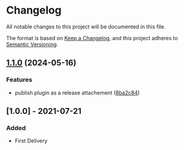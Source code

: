 # Changelog

All notable changes to this project will be documented in this file.

The format is based on [Keep a Changelog](https://keepachangelog.com/en/1.0.0/),
and this project adheres to [Semantic Versioning](https://semver.org/spec/v2.0.0.html).



## [1.1.0](https://github.com/Yasmine92/alm-plug-in-for-grafana/compare/v1.0.0...v1.1.0) (2024-05-16)


### Features

* publish plugin as a release attachement ([8ba2c84](https://github.com/Yasmine92/alm-plug-in-for-grafana/commit/8ba2c84f4ab78dd92cc5d1dac1245d204128a815))

## [1.0.0] - 2021-07-21

### Added

- First Delivery
